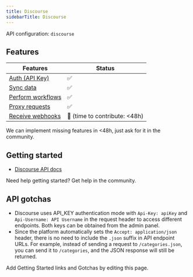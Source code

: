 ```yaml
---
title: Discourse
sidebarTitle: Discourse
---
```


API configuration: `discourse`

## Features

| Features | Status |
| - | - |
| [Auth (API Key)](/integrate/guides/authorize-an-api) | ✅ |
| [Sync data](/integrate/guides/sync-data-from-an-api) | ✅ |
| [Perform workflows](/integrate/guides/perform-workflows-with-an-api) | ✅ |
| [Proxy requests](/integrate/guides/proxy-requests-to-an-api) | ✅ |
| [Receive webhooks](/integrate/guides/receive-webhooks-from-an-api) | 🚫 (time to contribute: &lt;48h) |

We can implement missing features in &lt;48h, just ask for it in the community.

## Getting started

-   [Discourse API docs](https://docs.discourse.org)

Need help getting started? Get help in the community.

## API gotchas

- Discourse uses API_KEY authentication mode with `Api-Key: apiKey` and `Api-Username: API Username` in the request header to access different endpoints. Both keys can be obtained from the admin panel.
- Since the platform automatically sets the `Accept: application/json` header, there is no need to include the `.json` suffix in API endpoint URLs. For example, instead of sending a request to `/categories.json`, you can send it to `/categories`, and the JSON response will still be returned.

Add Getting Started links and Gotchas by editing this page.


